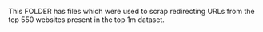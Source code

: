 This FOLDER has files which were used to scrap redirecting URLs from the top 550 websites present in the top 1m dataset.
